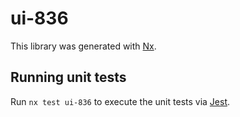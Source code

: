# ui-836

This library was generated with [Nx](https://nx.dev).

## Running unit tests

Run `nx test ui-836` to execute the unit tests via [Jest](https://jestjs.io).
